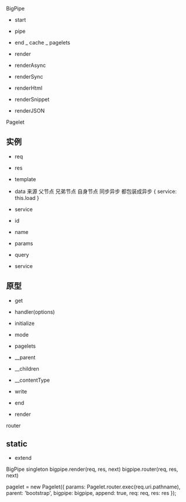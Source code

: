 BigPipe
- start
- pipe
- end
_ cache
_ pagelets

- render
- renderAsync
- renderSync

- renderHtml

- renderSnippet
- renderJSON

Pagelet
## 实例
- req
- res
- template
- data 来源  父节点 兄弟节点  自身节点 同步异步 都包装成异步
{
    service: this.load
}
- service
- id
- name
- params
- query

- service

## 原型

- get
- handler(options)

- initialize
- mode
- pagelets
- __parent
- __children
- __contentType
- write
- end
- render

router





## static
- extend

BigPipe singleton
bigpipe.render(req, res, next)
bigpipe.router(req, res, next)

pagelet = new Pagelet({
  params: Pagelet.router.exec(req.uri.pathname),
  parent: 'bootstrap',
  bigpipe: bigpipe,
  append: true,
  req: req,
  res: res
});
